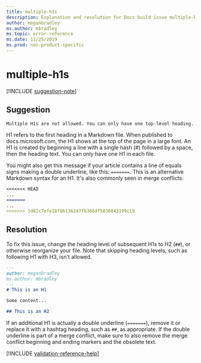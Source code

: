 ```yaml
---
title: multiple-h1s
description: Explanation and resolution for Docs build issue multiple-h1s.
author: meganbradley
ms.author: mbradley
ms.topic: error-reference
ms.date: 11/25/2019
ms.prod: non-product-specific
---
```

# multiple-h1s

[!INCLUDE [suggestion-note](includes/suggestion-note.md)]

## Suggestion

`Multiple H1s are not allowed. You can only have one top-level heading.`

H1 refers to the first heading in a Markdown file. When published to docs.microsoft.com, the H1 shows at the top of the page in a large font. An H1 is created by beginning a line with a single hash (#) followed by a space, then the heading text. You can only have one H1 in each file.

You might also get this message if your article contains a line of equals signs making a double underline, like this: `=======`. This is an alternative Markdown syntax for an H1. It's also commonly seen in merge conflicts:

```markdown
<<<<<<< HEAD
...
=======
...
>>>>>>> 1d82c7efe18f86136247fb366df5030843199c19
```

## Resolution

To fix this issue, change the heading level of subsequent H1s to H2 (`##`), or otherwise reorganize your file. Note that skipping heading levels, such as following H1 with H3, isn't allowed.

```markdown
---
author: meganbradley
ms.author: mbradley
---
# This is an H1

Some content...

## This is an H2
```

If an additional H1 is actually a double underline (`=======`), remove it or replace it with a hashtag heading, such as `##`, as appropriate. If the double underline is part of a merge conflict, make sure to also remove the merge conflict beginning and ending markers and the obsolete text.

<!--make sure to add this file to your includes folder and verify the path-->
[!INCLUDE [validation-reference-help](includes/validation-reference-help.md)]

